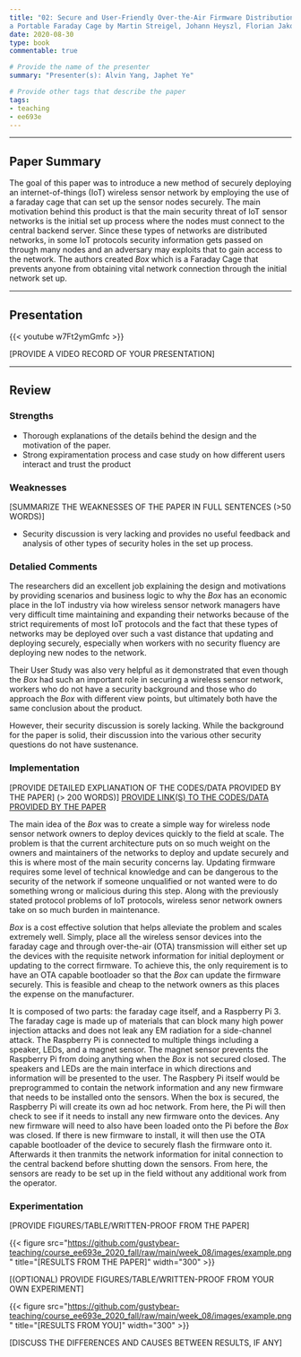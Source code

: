 ```yaml
---
title: "02: Secure and User-Friendly Over-the-Air Firmware Distribution in
a Portable Faraday Cage by Martin Streigel, Johann Heyszl, Florian Jakobmeier, Yacov Matveev, Georg Sigil"
date: 2020-08-30
type: book
commentable: true

# Provide the name of the presenter
summary: "Presenter(s): Alvin Yang, Japhet Ye"

# Provide other tags that describe the paper
tags:
- teaching
- ee693e
---
```


***
## Paper Summary
The goal of this paper was to introduce a new method of securely deploying an internet-of-things (IoT) wireless sensor network by employing the use of a faraday cage that can set up the sensor nodes securely. The main motivation behind this product is that the main security threat of IoT sensor networks is the initial set up process where the nodes must connect to the central backend server. Since these types of networks are distributed networks, in some IoT protocols security information gets passed on through many nodes and an adversary may exploits that to gain access to the network. The authors created *Box* which is a Faraday Cage that prevents anyone from obtaining vital network connection through the initial network set up.

***

## Presentation
{{< youtube w7Ft2ymGmfc >}}

[PROVIDE A VIDEO RECORD OF YOUR PRESENTATION]
***

## Review
### Strengths
- Thorough explanations of the details behind the design and the motivation of the paper.
- Strong expiramentation process and case study on how different users interact and trust the product


### Weaknesses
[SUMMARIZE THE WEAKNESSES OF THE PAPER IN FULL SENTENCES (>50 WORDS)]
- Security discussion is very lacking and provides no useful feedback and analysis of other types of security holes in the set up process.

### Detalied Comments
The researchers did an excellent job explaining the design and motivations by providing scenarios and business logic to why the *Box* has an economic place in the IoT industry via how wireless sensor network managers have very difficult time maintaining and expanding their networks because of the strict requirements of most IoT protocols and the fact that these types of networks may be deployed over such a vast distance that updating and deploying securely, especially when workers with no security fluency are deploying new nodes to the network. 

Their User Study was also very helpful as it demonstrated that even though the *Box* had such an important role in securing a wireless sensor network, workers who do not have a security background and those who do approach the *Box* with different view points, but ultimately both have the same conclusion about the product.

However, their security discussion is sorely lacking. While the background for the paper is solid, their discussion into the various other security questions do not have sustenance.


### Implementation
[PROVIDE DETAILED EXPLIANATION OF THE CODES/DATA PROVIDED BY THE PAPER] (>
200 WORDS)]
[PROVIDE LINK(S) TO THE CODES/DATA PROVIDED BY THE PAPER](https://github.com/gustybear-teaching/course_ee693e_2020_fall)

The main idea of the *Box* was to create a simple way for wireless node sensor network owners to deploy devices quickly to the field at scale. The problem is that the current architecture puts on so much weight on the owners and maintainers of the networks to deploy and update securely and this is where most of the main security concerns lay. Updating firmware requires some level of technical knowledge and can be dangerous to the security of the network if someone unqualified or not wanted were to do something wrong or malicious during this step. Along with the previously stated protocol problems of IoT protocols, wireless senor network owners take on so much burden in maintenance. 

*Box* is a cost effective solution that helps alleviate the problem and scales extremely well. Simply, place all the wireless sensor devices into the faraday cage and through over-the-air (OTA) transmission will either set up the devices with the requisite network information for initial deployment or updating to the correct firmware. To achieve this, the only requirement is to have an OTA capable bootloader so that the *Box* can update the firmware securely. This is feasible and cheap to the network owners as this places the expense on the manufacturer. 

It is composed of two parts: the faraday cage itself, and a Raspberry Pi 3. The faraday cage is made up of materials that can block many high power injection attacks and does not leak any EM radiation for a side-channel attack. The Raspberry Pi is connected to multiple things including a speaker, LEDs, and a magnet sensor. The magnet sensor prevents the Raspberry Pi from doing anything when the *Box* is not secured closed. The speakers and LEDs are the main interface in which directions and information will be presented to the user. The Raspbery Pi itself would be preprogrammed to contain the network information and any new firmware that needs to be installed onto the sensors. When the box is secured, the Raspberry Pi will create its own ad hoc network. From here, the Pi will then check to see if it needs to install any new firmware onto the devices. Any new firmware will need to also have been loaded onto the Pi before the *Box* was closed. If there is new firmware to install, it will then use the OTA capable bootloader of the device to securely flash the firmware onto it. Afterwards it then tranmits the network information for inital connection to the central backend before shutting down the sensors. From here, the sensors are ready to be set up in the field without any additional work from the operator.

### Experimentation
[PROVIDE FIGURES/TABLE/WRITTEN-PROOF FROM THE PAPER]

{{< figure src="https://github.com/gustybear-teaching/course_ee693e_2020_fall/raw/main/week_08/images/example.png" title="[RESULTS FROM THE PAPER]" width="300" >}}

[(OPTIONAL) PROVIDE FIGURES/TABLE/WRITTEN-PROOF FROM YOUR OWN EXPERIMENT]

{{< figure src="https://github.com/gustybear-teaching/course_ee693e_2020_fall/raw/main/week_08/images/example.png" title="[RESULTS FROM YOU]" width="300" >}}

[DISCUSS THE DIFFERENCES AND CAUSES BETWEEN RESULTS, IF ANY]
